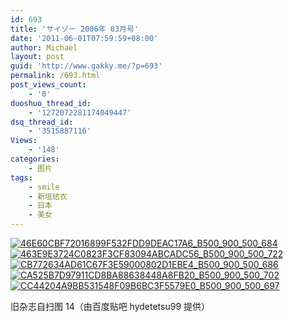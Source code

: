 ```yaml
---
id: 693
title: 'サイゾー 2006年 03月号'
date: '2011-06-01T07:59:59+08:00'
author: Michael
layout: post
guid: 'http://www.gakky.me/?p=693'
permalink: /693.html
post_views_count:
    - '0'
duoshuo_thread_id:
    - '1272072281174049447'
dsq_thread_id:
    - '3515887116'
Views:
    - '148'
categories:
    - 图片
tags:
    - smile
    - 新垣结衣
    - 日本
    - 美女
---
```


[![46E60CBF72016899F532FDD9DEAC17A6_B500_900_500_684](http://www.yui-aragaki.org/wp-content/uploads/img/46E60CBF72016899F532FDD9DEAC17A6_B500_900_500_684.jpeg)](http://www.yui-aragaki.org/wp-content/uploads/img/46E60CBF72016899F532FDD9DEAC17A6_B1280_1280_748_1024.jpeg) [![463E9E3724C0823F3CF83094ABCADC56_B500_900_500_722](http://www.yui-aragaki.org/wp-content/uploads/img/463E9E3724C0823F3CF83094ABCADC56_B500_900_500_722.jpeg)](http://www.yui-aragaki.org/wp-content/uploads/img/463E9E3724C0823F3CF83094ABCADC56_B1280_1280_708_1023.jpeg) [![CB772634AD61C67F3E59000802D1EBE4_B500_900_500_686](http://www.yui-aragaki.org/wp-content/uploads/img/CB772634AD61C67F3E59000802D1EBE4_B500_900_500_686.jpeg)](http://www.yui-aragaki.org/wp-content/uploads/img/CB772634AD61C67F3E59000802D1EBE4_B1280_1280_745_1023.jpeg) [![CA525B7D97911CD8BA88638448A8FB20_B500_900_500_702](http://www.yui-aragaki.org/wp-content/uploads/img/CA525B7D97911CD8BA88638448A8FB20_B500_900_500_702.jpeg)](http://www.yui-aragaki.org/wp-content/uploads/img/CA525B7D97911CD8BA88638448A8FB20_B1280_1280_728_1023.jpeg) [![CC44204A9BB531548F09B6BC3F5579E0_B500_900_500_697](http://www.yui-aragaki.org/wp-content/uploads/img/CC44204A9BB531548F09B6BC3F5579E0_B500_900_500_697.jpeg)](http://www.yui-aragaki.org/wp-content/uploads/img/CC44204A9BB531548F09B6BC3F5579E0_B1280_1280_734_1024.jpeg)

旧杂志自扫图 14（由百度贴吧 hydetetsu99 提供）